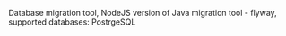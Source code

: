 Database migration tool, NodeJS version of Java migration tool - flyway, supported databases: PostrgeSQL